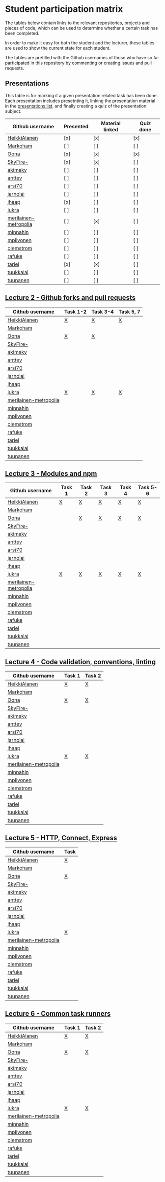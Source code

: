 # Student participation matrix

The tables below contain links to the relevant repositories, projects and pieces of code,
which can be used to determine whether a certain task has been completed.

In order to make it easy for both the student and the lecturer, these tables are used to show the
current state for each student.

The tables are prefilled with the Github usernames of those who have so far participated in this repository by
commenting or creating issues and pull requests.

## Presentations

This table is for marking if a given presentation related task has been done.
Each presentation includes presetnting it, linking the presentation material in
the [presentations list](presentations.md),
and finally creating a quiz of the presentation subject.


Github username | Presented | Material linked | Quiz done
----------------|-----------|-----------------|------------
[HeikkiAlanen][] | [x]      | [x]             | [x]
[Markoham][]    | [ ]       | [ ]             | [ ]
[Oona][]        | [x]       | [x]             | [x]
[SkyFire-][]    | [x]       | [x]             | [ ]
[akimaky][]     | [ ]       | [ ]             | [ ]
[anttev][]      | [ ]       | [ ]             | [ ]
[arsi70][]      | [ ]       | [ ]             | [ ]
[jarnolai][]    | [ ]       | [ ]             | [ ]
[jhaap][]       | [x]       | [ ]             | [ ]
[jukra][]       | [ ]       | [ ]             | [ ]
[merilainen-metropolia][] | [ ] | [x]         | [ ]
[minnahin][]    | [ ]       | [ ]             | [ ]
[mpiivonen][]   | [ ]       | [ ]             | [ ]
[olemstrom][]   | [ ]       | [ ]             | [ ]
[rafuke][]      | [ ]       | [ ]             | [ ]
[tariel][]      | [x]       | [x]             | [ ]
[tuukkalai][]   | [ ]       | [ ]             | [ ]
[tuunanen][]    | [ ]       | [ ]             | [ ]


## [Lecture 2 - Github forks and pull requests](lectures/2014-09-02.md)


Github username | Task 1-2 | Task 3-4 | Task 5, 7
----------------|----------|----------|------------
[HeikkiAlanen][] | [X](https://github.com/HeikkiAlanen/testing-git/commit/dbff67452331b9255e280f79f72a466a34e4b10d) | [X](https://github.com/HeikkiAlanen/testing-git-2/releases/tag/v0.1.0) | [X](https://github.com/metgitao/nodeKurssi/commit/18dbcbdb47a9b4a54bcf99a7c8c66745a8338992)
[Markoham][] |  |  |
[Oona][] | [X](https://github.com/Oona/modern-web-tools-with-node-js/commit/03680c4705df17290418df25f0373befbaef59bf) | [X](https://github.com/Oona/modern-web-tools-with-node-js-lecture02-task-03-04/releases/tag/v0.1.0) |
[SkyFire-][] |  |  |
[akimaky][] |  |  |
[anttev][] |  |  |
[arsi70][] |  |  |
[jarnolai][] |  |  |
[jhaap][] |  |  |
[jukra][] |  [X](https://github.com/jukra/hello-node-js/commit/c4f465f55b4f69a41eb115ceb27335e0e319cc63) | [X](https://github.com/jukra/hello-node-js/releases/tag/0.1.0) | [X](https://github.com/jukra/hello-node-js-1/commit/6dcd7ad3d07474958cb2f8fd51da969ac2f3bb4b)
[merilainen-metropolia][] |  |  |
[minnahin][] |  |  |
[mpiivonen][] |  |  |
[olemstrom][] |  |  |
[rafuke][] |  |  | 
[tariel][] |  |  |
[tuukkalai][] |  |  |
[tuunanen][] |  |  |




## [Lecture 3 - Modules and npm](lectures/2014-09-09.md)


Github username | Task 1 | Task 2 | Task 3 | Task 4 | Task 5-6
----------------|--------|--------|--------|--------|----------
[HeikkiAlanen][] |  [X](https://github.com/HeikkiAlanen/hello-node-js/commit/ef9e8791d94ab8bbb791d41bd360bb58530a4c74)  |  [X](https://github.com/HeikkiAlanen/hello-node-js/commit/ef9e8791d94ab8bbb791d41bd360bb58530a4c74)  |  [X](https://github.com/HeikkiAlanen/hello-node-js/commit/ef9e8791d94ab8bbb791d41bd360bb58530a4c74)  |  [X](https://github.com/HeikkiAlanen/hello-node-js-1/commit/07c88202fb238dba720f0143e0a1579afba580cb)  |  [X](https://github.com/HeikkiAlanen/create-thumbnails)
[Markoham][] |  |    |    |    |
[Oona][] |  |  [X](https://github.com/Oona/hello-node-js/commit/1ee88a96b61be64cce50653536d0ada1659ac5fa)  |  [X](https://github.com/Oona/hello-node-js/commit/1ee88a96b61be64cce50653536d0ada1659ac5fa)  |  [X](https://github.com/Oona/hello-node-js/commit/1ee88a96b61be64cce50653536d0ada1659ac5fa)  | [X](https://github.com/tariel/nodejs-session3/commit/dc6202b01c662cd17f8be2ee759b36d7c6cdb6e2)
[SkyFire-][] |  |    |    |    |
[akimaky][] |  |    |    |    |
[anttev][] |  |    |    |    |
[arsi70][] |  |    |    |    |
[jarnolai][] |  |    |    |    |
[jhaap][] |  |    |    |    |
[jukra][] |  [X](https://github.com/jukra/hello-node-js/commit/cc3df9c4fd92d0c0e8be6a639f04f17adef4d810)  |  [X](https://github.com/jukra/hello-node-js/commit/cc3df9c4fd92d0c0e8be6a639f04f17adef4d810)  |  [X](https://github.com/jukra/hello-node-js/commit/afd6bd191dd150d2747314305eef35a50380c854)  |  [X](https://github.com/jukra/hello-node-js/blob/753d66358fae15ca142b670b31a59dcb07cb33ad/task-4.js)  |  [X](https://github.com/jukra/hello-node-js/commit/86bd0140f189eae0520c2c42754a4a1873a0d95e)
[merilainen-metropolia][] |  |    |    |    |
[minnahin][] |  |    |    |    |
[mpiivonen][] |  |    |    |    |
[olemstrom][] |  |    |    |    |
[rafuke][] |  |    |    |    |
[tariel][] |  |    |    |    |
[tuukkalai][] |  |    |    |    |
[tuunanen][] |  |    |    |    |



## [Lecture 4 - Code validation, conventions, linting](lectures/2014-09-16.md)


Github username | Task 1 | Task 2
----------------|--------|---------
[HeikkiAlanen][] |  [X](https://github.com/HeikkiAlanen/hello-node-js/commit/c8921ff6670904357745a92af0283713de4a3b32) |  [X](https://github.com/hacksparrow/node-easyimage/pull/39)
[Markoham][] |  |
[Oona][] | [X](https://github.com/Oona/hello-node-js/commit/4304af106ccf94c0a347682ef6dad7a3e83876ed) | [X](https://github.com/Oona/foundation/commit/1288017e9b32e702d54641eb7eb39e474a2c2f95)
[SkyFire-][] |  |
[akimaky][] |  |
[anttev][] |  |
[arsi70][] |  |
[jarnolai][] |  |
[jhaap][] |  |
[jukra][] |  [X](https://github.com/jukra/hello-node-js) | [X](https://github.com/jukra/gulp-minify-css/commit/f59052132eccd2d85a6140e0c2db3756e8ed1cf2)
[merilainen-metropolia][] |  |
[minnahin][] |  |
[mpiivonen][] |  |
[olemstrom][] |  |
[rafuke][] |  |
[tariel][] |  |
[tuukkalai][] |  |
[tuunanen][] |  |


## [Lecture 5 - HTTP, Connect, Express](lectures/2014-09-23.md)


Github username | Task
----------------|-------
[HeikkiAlanen][] |  [X](https://github.com/HeikkiAlanen/node-form-submit)
[Markoham][] |  
[Oona][] |  [X](https://github.com/tariel/connect-feedback/)
[SkyFire-][] |  
[akimaky][] |  
[anttev][] |  
[arsi70][] | 
[jarnolai][] |  
[jhaap][] |  
[jukra][] |  [X](https://github.com/jukra/nodejsform/)  
[merilainen-metropolia][] |  
[minnahin][] |  
[mpiivonen][] |  
[olemstrom][] |  
[rafuke][] |  
[tariel][] |  
[tuukkalai][] |  
[tuunanen][] |  


## [Lecture 6 - Common task runners](lectures/2014-09-30.md)


Github username | Task 1 | Task 2
----------------|--------|---------
[HeikkiAlanen][] | [X](https://github.com/nchaulet/node-geocoder/pull/51) | [X](https://github.com/HeikkiAlanen/hello-node-js/commit/49484aa873864663e42a7ceec51f690fe1c6dce3)
[Markoham][] |  |
[Oona][] | [X](https://github.com/tariel/nodejs-session3/pull/2) | [X](https://github.com/Oona/node-tests/commit/af0a060fc8f28e2adc7218c6b2ec53ecb59cdba3)
[SkyFire-][] |  |
[akimaky][] |  |
[anttev][] |  |
[arsi70][] |  |
[jarnolai][] |  |
[jhaap][] |  |
[jukra][] | [X](https://github.com/jukra/hello-node-js-2) | [X](https://github.com/jukra/hello-node-js/commit/74cbe91cfb7ec874e4ce6ac49f87899289512031)
[merilainen-metropolia][] |  |
[minnahin][] |  |
[mpiivonen][] |  |
[olemstrom][] |  |
[rafuke][] |  |
[tariel][] |  |
[tuukkalai][] |  |
[tuunanen][] |  |



[HeikkiAlanen]: https://github.com/HeikkiAlanen
[Markoham]: https://github.com/Markoham
[Oona]: https://github.com/Oona
[SkyFire-]: https://github.com/SkyFire-
[akimaky]: https://github.com/akimaky
[anttev]: https://github.com/anttev
[arsi70]: https://github.com/arsi70
[jarnolai]: https://github.com/jarnolai
[jhaap]: https://github.com/jhaap
[jukra]: https://github.com/jukra
[merilainen-metropolia]: https://github.com/merilainen-metropolia
[minnahin]: https://github.com/minnahin
[mpiivonen]: https://github.com/mpiivonen
[olemstrom]: https://github.com/olemstrom
[rafuke]: https://github.com/rafuke
[tariel]: https://github.com/tariel
[tuukkalai]: https://github.com/tuukkalai
[tuunanen]: https://github.com/tuunanen
